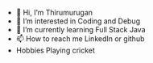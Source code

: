 - 👋 Hi, I’m Thirumurugan 
- 👀 I’m interested in  Coding and Debug
- 🌱 I’m currently learning  Full Stack Java
- 📫 How to reach me LinkedIn or github
- Hobbies Playing cricket 
<!---
thirurk2005/thirurk2005 is a ✨ special ✨ repository because its `README.md` (this file) appears on your GitHub profile.
You can click the Preview link to take a look at your changes.
--->
